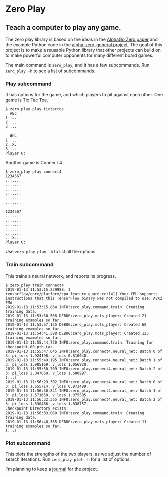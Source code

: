 # Zero Play #
## Teach a computer to play any game. ##
The zero play library is based on the ideas in the [AlphaGo Zero paper] and the
example Python code in the [alpha-zero-general project]. The goal of this
project is to make a reusable Python library that other projects can build on
to make powerful computer opponents for many different board games.

The main command is `zero_play`, and it has a few subcommands. Run
`zero_play -h` to see a list of subcommands.

### Play subcommand ###
It has options for the game, and which players to pit against each other.
One game is Tic Tac Toe.

    $ zero_play play tictactoe
      ABC
    1 ...
    2 ...
    3 ...
    
      ABC
    1 ...
    2 .X.
    3 ...
    Player O:

Another game is Connect 4.

    $ zero_play play connect4
    1234567
    .......
    .......
    .......
    .......
    .......
    .......
    
    1234567
    .......
    .......
    .......
    .......
    .......
    ...X...
    Player O: 

Use `zero_play play -h` to list all the options.

### Train subcommand ###
This trains a neural network, and reports its progress.

    $ zero_play train connect4
    2019-01-13 11:53:15.239988: I tensorflow/core/platform/cpu_feature_guard.cc:141] Your CPU supports instructions that this TensorFlow binary was not compiled to use: AVX2 FMA
    2019-01-13 11:53:15,864 INFO:zero_play.command.train: Creating training data.
    2019-01-13 11:53:30,568 DEBUG:zero_play.mcts_player: Created 21 training examples so far.
    2019-01-13 11:53:57,135 DEBUG:zero_play.mcts_player: Created 60 training examples so far.
    2019-01-13 11:54:41,388 DEBUG:zero_play.mcts_player: Created 125 training examples so far.
    2019-01-13 11:55:44,720 INFO:zero_play.command.train: Training for checkpoint-00.pth.tar.
    2019-01-13 11:55:47,645 INFO:zero_play.connect4.neural_net: Batch 0 of 3: pi_loss 1.924198, v_loss 0.810040.
    2019-01-13 11:55:49,195 INFO:zero_play.connect4.neural_net: Batch 1 of 3: pi_loss 1.985169, v_loss 1.056920.
    2019-01-13 11:55:50,709 INFO:zero_play.connect4.neural_net: Batch 2 of 3: pi_loss 2.047058, v_loss 1.608997.
    [...]
    2019-01-13 11:56:29,302 INFO:zero_play.connect4.neural_net: Batch 0 of 3: pi_loss 1.655714, v_loss 0.973489.
    2019-01-13 11:56:30,841 INFO:zero_play.connect4.neural_net: Batch 1 of 3: pi_loss 1.571650, v_loss 1.075505.
    2019-01-13 11:56:32,365 INFO:zero_play.connect4.neural_net: Batch 2 of 3: pi_loss 1.630466, v_loss 1.038757.
    Checkpoint Directory exists! 
    2019-01-13 11:56:33,060 INFO:zero_play.command.train: Creating training data.
    2019-01-13 11:56:40,365 DEBUG:zero_play.mcts_player: Created 11 training examples so far.
    [...]

### Plot subcommand ###
This plots the strengths of the two players, as we adjust the number of search
iterations. Run `zero_play plot -h` for a list of options.


I'm planning to keep a [journal] for the project.

[AlphaGo Zero paper]: https://deepmind.com/blog/alphago-zero-learning-scratch/
[alpha-zero-general project]: https://github.com/suragnair/alpha-zero-general
[journal]: journal/